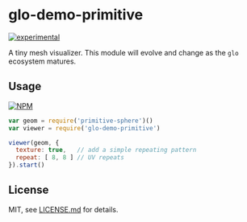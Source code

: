 # glo-demo-primitive

[![experimental](http://badges.github.io/stability-badges/dist/experimental.svg)](http://github.com/badges/stability-badges)

A tiny mesh visualizer. This module will evolve and change as the `glo` ecosystem matures.

## Usage

[![NPM](https://nodei.co/npm/glo-demo-primitive.png)](https://www.npmjs.com/package/glo-demo-primitive)

```js
var geom = require('primitive-sphere')()
var viewer = require('glo-demo-primitive')

viewer(geom, {
  texture: true,   // add a simple repeating pattern
  repeat: [ 8, 8 ] // UV repeats
}).start()
```

## License

MIT, see [LICENSE.md](http://github.com/glo-js/glo-demo-primitive/blob/master/LICENSE.md) for details.
